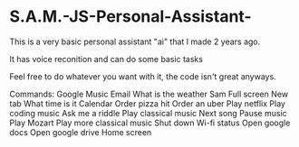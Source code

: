 # S.A.M.-JS-Personal-Assistant-



This is a very basic personal assistant "ai" that I made 2 years ago. 

It has voice reconition and can do some basic tasks

Feel free to do whatever you want with it, the code isn't great anyways. 


Commands: 
Google
Music 
Email 
What is the weather 
Sam 
Full screen
New tab 
What time is it 
Calendar 
Order pizza hit 
Order an uber 
Play netflix
Play coding music 
Ask me a riddle 
Play classical music 
  Next song 
  Pause music 
Play Mozart 
Play more classical music 
Shut down 
Wi-fi status 
Open google docs 
Open google drive 
Home screen
